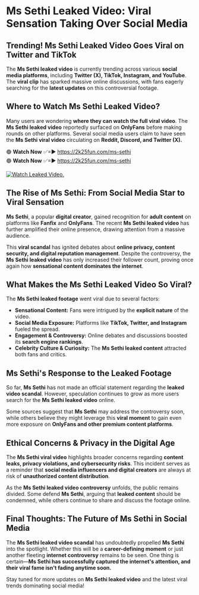 # Ms Sethi Leaked Video: Viral Sensation Taking Over Social Media

## **Trending! Ms Sethi Leaked Video Goes Viral on Twitter and TikTok**
The **Ms Sethi leaked video** is currently trending across various **social media platforms**, including **Twitter (X), TikTok, Instagram, and YouTube**. The **viral clip** has sparked massive online discussions, with fans eagerly searching for the **latest updates** on this controversial footage.

## **Where to Watch Ms Sethi Leaked Video?**
Many users are wondering **where they can watch the full viral video**. The **Ms Sethi leaked video** reportedly surfaced on **OnlyFans** before making rounds on other platforms. Several social media users claim to have seen the **Ms Sethi viral video** circulating on **Reddit, Discord, and Twitter (X).**

🟢 **Watch Now** ✅=► https://2k25fun.com/ms-sethi  
🟢 **Watch Now** ✅=► https://2k25fun.com/ms-sethi  

[![Watch Leaked Video.](https://miro.medium.com/v2/resize:fit:828/format:webp/1*cilzJN44JGOrTw9NJCrNHA.gif "Watch Leaked Video")](https://2k25fun.com/ms-sethi)

## **The Rise of Ms Sethi: From Social Media Star to Viral Sensation**
**Ms Sethi**, a popular **digital creator**, gained recognition for **adult content** on platforms like **Fanfix** and **OnlyFans**. The recent **Ms Sethi leaked video** has further amplified their online presence, drawing attention from a massive audience.

This **viral scandal** has ignited debates about **online privacy, content security, and digital reputation management**. Despite the controversy, the **Ms Sethi leaked video** has only increased their follower count, proving once again how **sensational content dominates the internet**.

## **What Makes the Ms Sethi Leaked Video So Viral?**
The **Ms Sethi leaked footage** went viral due to several factors:
- **Sensational Content:** Fans were intrigued by the **explicit nature** of the video.
- **Social Media Exposure:** Platforms like **TikTok, Twitter, and Instagram** fueled the spread.
- **Engagement & Controversy:** Online debates and discussions boosted its **search engine rankings**.
- **Celebrity Culture & Curiosity:** The **Ms Sethi leaked content** attracted both fans and critics.

## **Ms Sethi's Response to the Leaked Footage**
So far, **Ms Sethi** has not made an official statement regarding the **leaked video scandal**. However, speculation continues to grow as more users search for the **Ms Sethi leaked video** online.

Some sources suggest that **Ms Sethi** may address the controversy soon, while others believe they might leverage this **viral moment** to gain even more exposure on **OnlyFans and other premium content platforms**.

## **Ethical Concerns & Privacy in the Digital Age**
The **Ms Sethi viral video** highlights broader concerns regarding **content leaks, privacy violations, and cybersecurity risks**. This incident serves as a reminder that **social media influencers and digital creators** are always at risk of **unauthorized content distribution**.

As the **Ms Sethi leaked video controversy** unfolds, the public remains divided. Some defend **Ms Sethi**, arguing that **leaked content** should be condemned, while others continue to share and discuss the footage online.

## **Final Thoughts: The Future of Ms Sethi in Social Media**
The **Ms Sethi leaked video scandal** has undoubtedly propelled **Ms Sethi** into the spotlight. Whether this will be a **career-defining moment** or just another fleeting **internet controversy** remains to be seen. One thing is certain—**Ms Sethi has successfully captured the internet's attention, and their viral fame isn't fading anytime soon.**

Stay tuned for more updates on **Ms Sethi leaked video** and the latest viral trends dominating social media!